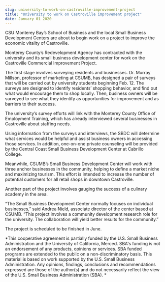 ```yaml
---
slug: university-to-work-on-castroville-improvement-project
title: "University to work on Castroville improvement project"
date: January 01 2020
---
```


 
<p>
  CSU Monterey Bay’s School of Business and the local Small Business Development
  Centers are about to begin work on a project to improve the economic vitality
  of Castroville.
</p>
<p>
  Monterey County’s Redevelopment Agency has contracted with the university and
  its small business development center for work on the Castroville Commercial
  Improvement Project.
</p>
<p>
  The first stage involves surveying residents and businesses. Dr. Murray
  Millson, professor of marketing at CSUMB, has designed a pair of surveys that
  will be carried out by university students beginning Feb. 12. The surveys are
  designed to identify residents’ shopping behavior, and find out what would
  encourage them to shop locally. Then, business owners will be surveyed to see
  what they identify as opportunities for improvement and as barriers to their
  success.
</p>
<p>
  The university’s survey efforts will link with the Monterey County Office of
  Employment Training, which has already interviewed several businesses in
  Castroville about staffing needs.
</p>
<p>
  Using information from the surveys and interviews, the SBDC will determine
  what services would be helpful and assist business owners in accessing those
  services. In addition, one-on-one private counseling will be provided by the
  Central Coast Small Business Development Center at Cabrillo College.
</p>
<p>
  Meanwhile, CSUMB’s Small Business Development Center will work with three
  anchor businesses in the community, helping to define a market niche and
  maximizing tourism. This effort is intended to increase the number of
  potential customers for all retail shops in downtown Castroville.
</p>
<p>
  Another part of the project involves gauging the success of a culinary academy
  in the area.
</p>
<p>
  “The Small Business Development Center normally focuses on individual
  businesses,” said Andrea Nield, associate director of the center based at
  CSUMB. “This project involves a community development research role for the
  university. The collaboration will yield better results for the community.”
</p>
<p>The project is scheduled to be finished in June.</p>
<p>
  *This cooperative agreement is partially funded by the U.S. Small Business
  Administration and the University of California, Merced. SBA's funding is not
  an endorsement of any products, opinions or services. SBA funded programs are
  extended to the public on a non-discriminatory basis. This material is based
  on work supported by the U.S. Small Business Administration. Any opinions,
  findings, conclusions and recommendations expressed are those of the author(s)
  and do not necessarily reflect the view of the U.S. Small Business
  Administration (SBA). *
</p>
 
